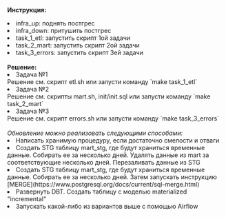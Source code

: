 <b>Инструкция:</b>
<br>
<li> infra_up: поднять постгрес</li>
<li> infra_down: притушить постгрес</li>
<li> task_1_etl: запустить скрипт 1ой задачи</li>
<li> task_2_mart: запустить скрипт 2ой задачи</li>
<li> task_3_errors: запустить скрипт 3ей задачи</li>
<br>
<b>Решение:</b>
<br>
<li> Задача №1</li>
Решение см. скрипт etl.sh или запусти команду `make task_1_etl`
<li> Задача №2</li>
Решение см. скрипты mart.sh, init/init.sql или запусти команду `make task_2_mart`
<li> Задача №3</li>
Решение см. скрипт errors.sh или запусти команду `make task_3_errors`
<br>
<br>
<i>Обновление можно реализовать следующими способами:</i>
<li> Написать хранимую процедуру, если достаточно смелости и отваги</li>
<li> Создать STG таблицу mart_stg, где будут храниться временные данные. Собирать ее за несколько дней. Удалять данные из mart за соответствующие несколько дней. Перезаливать данные из STG</li>
<li> Создать STG таблицу mart_stg, где будут храниться временные данные. Собирать ее за несколько дней. Затем запускать инструкцию [MERGE](https://www.postgresql.org/docs/current/sql-merge.html)</li>
<li> Развернуть DBT. Создать таблицу c моделью materialized "incremental"</li>
<li> Запускать какой-либо из вариантов выше с помощью Airflow</li>
